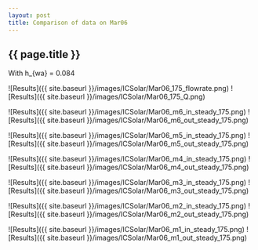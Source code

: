 ```yaml
---
layout: post
title: Comparison of data on Mar06
---
```

{{ page.title }}
-----------------
With h_{wa} = 0.084

![Results]({{ site.baseurl }}/images/ICSolar/Mar06_175_flowrate.png) ![Results]({{ site.baseurl }}/images/ICSolar/Mar06_175_Q.png)

![Results]({{ site.baseurl }}/images/ICSolar/Mar06_m6_in_steady_175.png) ![Results]({{ site.baseurl }}/images/ICSolar/Mar06_m6_out_steady_175.png)

![Results]({{ site.baseurl }}/images/ICSolar/Mar06_m5_in_steady_175.png) ![Results]({{ site.baseurl }}/images/ICSolar/Mar06_m5_out_steady_175.png)

![Results]({{ site.baseurl }}/images/ICSolar/Mar06_m4_in_steady_175.png) ![Results]({{ site.baseurl }}/images/ICSolar/Mar06_m4_out_steady_175.png)

![Results]({{ site.baseurl }}/images/ICSolar/Mar06_m3_in_steady_175.png) ![Results]({{ site.baseurl }}/images/ICSolar/Mar06_m3_out_steady_175.png)

![Results]({{ site.baseurl }}/images/ICSolar/Mar06_m2_in_steady_175.png) ![Results]({{ site.baseurl }}/images/ICSolar/Mar06_m2_out_steady_175.png)

![Results]({{ site.baseurl }}/images/ICSolar/Mar06_m1_in_steady_175.png) ![Results]({{ site.baseurl }}/images/ICSolar/Mar06_m1_out_steady_175.png)

